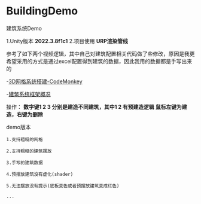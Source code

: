 # BuildingDemo
建筑系统Demo

1.Unity版本 **2022.3.8f1c1**
2.项目使用 **URP渲染管线**

参考了如下两个视频逻辑，其中自己对建筑配置相关代码做了些修改，原因是我更希望采用的方式是通过excel配置得到建筑的数据，因此我用的数据都是手写出来的

-[3D网格系统搭建-CodeMonkey]( https://www.bilibili.com/video/BV1M7411d7hP/?share_source=copy_web&vd_source=c8fd8a987dd50aa4d450e85a9cecc98e)

-[建筑系统框架概况](https://www.bilibili.com/video/BV1dv4y1o7PG/?share_source=copy_web&vd_source=c8fd8a987dd50aa4d450e85a9cecc98e)

操作：
    **数字键1 2 3 分别是建造不同建筑，其中1 2 有预建造逻辑**
    **鼠标左键为建造，右键为删除**

demo版本


    1.支持粗糙的网格

    2.支持粗糙的建筑摆放

    3.手写的建筑数据

    4.预摆放建筑没有虚化(shader)

    5.无法摆放没有提示(底板变色或者预摆放建筑变成红色)

    ...



